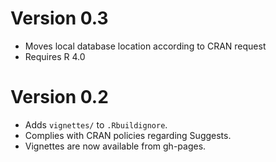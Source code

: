 # Version 0.3

- Moves local database location according to CRAN request
- Requires R 4.0

# Version 0.2

- Adds `vignettes/` to `.Rbuildignore`.
- Complies with CRAN policies regarding Suggests.
- Vignettes are now available from gh-pages.
